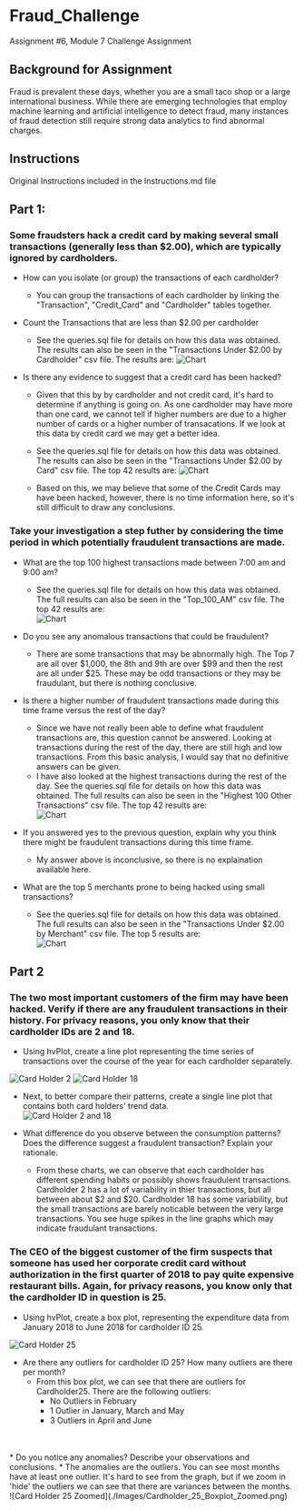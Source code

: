 # Fraud_Challenge
Assignment #6, Module 7 Challenge Assignment

## Background for Assignment
Fraud is prevalent these days, whether you are a small taco shop or a large international business. While there are emerging technologies that employ machine learning and artificial intelligence to detect fraud, many instances of fraud detection still require strong data analytics to find abnormal charges.

## Instructions
Original Instructions included in the Instructions.md file

## Part 1:

### Some fraudsters hack a credit card by making several small transactions (generally less than $2.00), which are typically ignored by cardholders.

* How can you isolate (or group) the transactions of each cardholder?
    * You can group the transactions of each cardholder by linking the "Transaction", "Credit_Card" and "Cardholder" tables together.

* Count the Transactions that are less than $2.00 per cardholder
    * See the queries.sql file for details on how this data was obtained.  The results can also be seen in the "Transactions Under $2.00 by Cardholder" csv file.  The results are:
![Chart](./Images/Transactions_Under_2_by_Cardholder.png)

* Is there any evidence to suggest that a credit card has been hacked?
    * Given that this by by cardholder and not credit card, it's hard to determine if anything is going on.  As one cardholder may have more than one card, we cannot tell if higher numbers are due to a higher number of cards or a higher number of transacations. If we look at this data by credit card we may get a better idea.  
    * See the queries.sql file for details on how this data was obtained.  The results can also be seen in the "Transactions Under $2.00 by Card" csv file.  The top 42 results are:
![Chart](./Images/Transactions_Under_2_by_Card.png)

    * Based on this, we may believe that some of the Credit Cards may have been hacked, however, there is no time information here, so it's still difficult to draw any conclusions.

### Take your investigation a step futher by considering the time period in which potentially fraudulent transactions are made. 

* What are the top 100 highest transactions made between 7:00 am and 9:00 am?
    * See the queries.sql file for details on how this data was obtained.  The full results can also be seen in the "Top_100_AM" csv file.  The top 42 results are:<br>
![Chart](./Images/Top_100_AM.png)

* Do you see any anomalous transactions that could be fraudulent?
    * There are some transactions that may be abnormally high.  The Top 7 are all over $1,000, the 8th and 9th are over $99 and then the rest are all under $25.  These may be odd transactions or they may be fraudulant, but there is nothing conclusive.

* Is there a higher number of fraudulent transactions made during this time frame versus the rest of the day?
    * Since we have not really been able to define what fraudulent transactions are, this question cannot be answered.  Looking at transactions during the rest of the day, there are still high and low transactions.  From this basic analysis, I would say that no definitive answers can be given.
    * I have also looked at the highest transactions during the rest of the day.  See the queries.sql file for details on how this data was obtained.  The full results can also be seen in the "Highest 100 Other Transactions" csv file.  The top 42 results are:<br>
![Chart](./Images/Top_100_Other.png)

* If you answered yes to the previous question, explain why you think there might be fraudulent transactions during this time frame.
    * My answer above is inconclusive, so there is no explaination available here.

* What are the top 5 merchants prone to being hacked using small transactions?
    * See the queries.sql file for details on how this data was obtained.  The full results can also be seen in the "Transactions Under $2.00 by Merchant" csv file.  The top 5 results are:<br>
![Chart](./Images/Transactions_Under_2_by_Merchant.png)

## Part 2

### The two most important customers of the firm may have been hacked. Verify if there are any fraudulent transactions in their history. For privacy reasons, you only know that their cardholder IDs are 2 and 18.

* Using hvPlot, create a line plot representing the time series of transactions over the course of the year for each cardholder separately. 

![Card Holder 2](./Images/Cardholder_2_Transactions.png)
![Card Holder 18](./Images/Cardholder_18_Transactions.png)

* Next, to better compare their patterns, create a single line plot that contains both card holders' trend data.  
![Card Holder 2 and 18](./Images/Cardholder_2_18_Transactions.png)

* What difference do you observe between the consumption patterns? Does the difference suggest a fraudulent transaction? Explain your rationale.
    * From these charts, we can observe that each cardholder has different spending habits or possibly shows fraudulent transactions.  Cardholder 2 has a lot of variability in thier transactions, but all between about $2 and $20.  Cardholder 18 has some variability, but the small transactions are barely noticable between the very large transactions.  You see huge spikes in the line graphs which may indicate fraudulant transactions.

### The CEO of the biggest customer of the firm suspects that someone has used her corporate credit card without authorization in the first quarter of 2018 to pay quite expensive restaurant bills. Again, for privacy reasons, you know only that the cardholder ID in question is 25.

* Using hvPlot, create a box plot, representing the expenditure data from January 2018 to June 2018 for cardholder ID 25.

![Card Holder 25](./Images/Cardholder_25_Boxplot.png)
  
* Are there any outliers for cardholder ID 25? How many outliers are there per month?
    * From this box plot, we can see that there are outliers for Cardholder25.  There are the following outliers:<br>
        * No Outliers in February
        * 1 Outlier in January, March and May
        * 3 Outliers in April and June
<br>
<br>
* Do you notice any anomalies? Describe your observations and conclusions.
    * The anomalies are the outliers.  You can see most months have at least one outlier.  It's hard to see from the graph, but if we zoom in 'hide' the outliers we can see that there are variances between the months.
![Card Holder 25 Zoomed](./Images/Cardholder_25_Boxplot_Zoomed.png)




    




